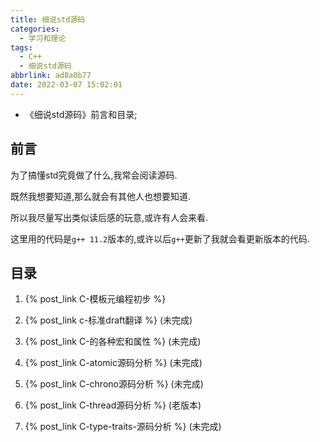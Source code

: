 ```yaml
---
title: 细说std源码
categories:
  - 学习和理论
tags:
  - C++
  - 细说std源码
abbrlink: ad8a0b77
date: 2022-03-07 15:02:01
---
```


* 《细说std源码》前言和目录;

<!-- more -->

## 前言

为了搞懂std究竟做了什么,我常会阅读源码.

既然我想要知道,那么就会有其他人也想要知道.

所以我尽量写出类似读后感的玩意,或许有人会来看.

这里用的代码是`g++ 11.2`版本的,或许以后`g++`更新了我就会看更新版本的代码.

## 目录

1. {% post_link C-模板元编程初步 %}

2. {% post_link c-标准draft翻译 %} (未完成)


3. {% post_link C-的各种宏和属性 %} (未完成)


4. {% post_link C-atomic源码分析 %} (未完成)


5. {% post_link C-chrono源码分析 %} (未完成)


6. {% post_link C-thread源码分析 %} (老版本)


7. {% post_link C-type-traits-源码分析 %} (未完成)
